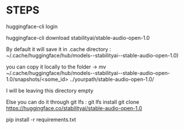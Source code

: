 # STEPS

<!-- DOWNLOAD STABLE AUDIO 1.0 via hugging face  -->

huggingface-cli login

huggingface-cli download stabilityai/stable-audio-open-1.0

By default it will save it in .cache directory :
~/.cache/huggingface/hub/models--stabilityai--stable-audio-open-1.0)

you can copy it locally to the folder -> mv ~/.cache/huggingface/hub/models--stabilityai--stable-audio-open-1.0/snapshots/<some_id> ../yourpath/stable-audio-open-1.0/

I will be leaving this directory empty

Else you can do it through git lfs :
git lfs install
git clone https://huggingface.co/stabilityai/stable-audio-open-1.0

<!-- Install Packages -->

pip install -r requirements.txt

<!-- Run the notebook -->
